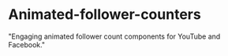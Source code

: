 # Animated-follower-counters
"Engaging animated follower count components for YouTube and Facebook."
